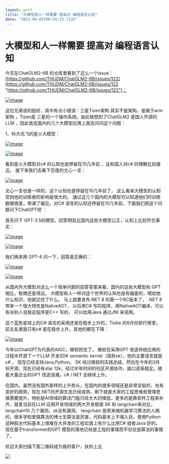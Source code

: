 ```yaml
---
layout: post
title: "大模型和人一样需要 提高对 编程语言认知"
date: "2023-09-03T00:59:23.713Z"
---
```

大模型和人一样需要 提高对 编程语言认知
====================

  

今天在ChatGLM2-6B 的仓库里看到了这么一个issue： [https://github.com/THUDM/ChatGLM2-6B/issues/122](https://github.com/THUDM/ChatGLM2-6B/issues/122 "https://github.com/THUDM/ChatGLM2-6B/issues/122")：

[![image](https://img2023.cnblogs.com/blog/510/202309/510-20230902214619315-294865341.png "image")](https://img2023.cnblogs.com/blog/510/202309/510-20230902214617430-1486374301.png)

这位兄弟说的挺好，其中有点小错误：三星Tizen架构 其实不是架构，是属于arm架构 ，Tizen是 三星的一个操作系统。由此我想到了ChatGLM2 是国人开源的LLM ，因此我去国内的几个大模型应用上面去问问这个问题：

1、科大讯飞的星火大模型：

[![image](https://img2023.cnblogs.com/blog/510/202309/510-20230902214622765-1526181705.png "image")](https://img2023.cnblogs.com/blog/510/202309/510-20230902214621050-1304084027.png)

[![image](https://img2023.cnblogs.com/blog/510/202309/510-20230902214626559-2129387330.png "image")](https://img2023.cnblogs.com/blog/510/202309/510-20230902214624536-1502110240.png)

看到星火大模型对c# 的认知也是停留在10几年前 ，这和国人对c# 的理解比较接近。 接下来我们去看下百度的文心一言：

[![image](https://img2023.cnblogs.com/blog/510/202309/510-20230902214630385-215111873.png "image")](https://img2023.cnblogs.com/blog/510/202309/510-20230902214628359-262748756.png)

文心一言也是一样的，这个认知也是停留在10几年前了， 这么看来大模型的认知 受到他的训练者的影响是很大的。 通过这几个国内的大模型可以知道他们的训练数据很差，带满了偏见，对C# 语言的认知还停留在10几年前，下面我们把这个问题问下ChatGPT吧 ：

首先问下 GPT-3.5的模型，回答明显比国内这些大模型公正，认知上比较符合事实：

[![image](https://img2023.cnblogs.com/blog/510/202309/510-20230902214634125-362709838.png "image")](https://img2023.cnblogs.com/blog/510/202309/510-20230902214632422-751682702.png)

[![image](https://img2023.cnblogs.com/blog/510/202309/510-20230902214638062-2091715265.png "image")](https://img2023.cnblogs.com/blog/510/202309/510-20230902214636103-510801668.png)

我们再来用 GPT-4 问一下，回答是正确的：

  

[![image](https://img2023.cnblogs.com/blog/510/202309/510-20230902214643955-356264995.png "image")](https://img2023.cnblogs.com/blog/510/202309/510-20230902214640868-1625920427.png)

[![image](https://img2023.cnblogs.com/blog/510/202309/510-20230902214647864-478789984.png "image")](https://img2023.cnblogs.com/blog/510/202309/510-20230902214646097-241948686.png)

从国内外大模型对这么一个简单问题的回答答案来看，国内的这些大模型和 GPT 相比，智商还差得远。 大模型和人一样对这个世界的认知也是有偏差的，喂给她什么知识，他就记住了什么。 马上就要发布.NET 8 的第一个RC版本了， .NET 8带来一个很大特性是NativeAOT， 以后用C# 写的程序，用NativeAOT编译，可以告诉别人说我这程序是C++ 写的， 可以给用Java 通过JNI 来调用。

这个蓝色星球上的C# 语言的采用还是在稳步上升的，Tiobe 的8月份排行榜里，前五名里面只有c# 是在稳步上升，其他的都在下降：

[![image](https://img2023.cnblogs.com/blog/510/202309/510-20230902214653174-1310776433.png "image")](https://img2023.cnblogs.com/blog/510/202309/510-20230902214650097-951794262.png)

今年以ChatGPT为代表的AIGC，微软抓住了， 微软在采用GPT 改造传统应用的过程中开源了一个LLM 开发SDK semantic kernel（简称sk），他的主要语言就是c# ， 现在已经支持Java,Python。 SK 经过微软的实践总结，然后在今年的3月份开源，现在已经有star 12k，经过半年时间的社区开源协作，接口逐渐稳定。随着大量企业的GPT 改造浪潮。c# /.NET 会继续上升。

在国内，虽然没有国外那样的上升势头，在国内的很多领域还是非常坚挺的，也有变好的趋势。现在.NET的开源生态已经成熟，剩下就是大家的工程思维和管理思维需要提升，特别是AI领域的算法门槛已经大大的降低，更多的是靠软件工程来补齐，就拿当前在LLM 应用开发领域的两大开发框架 SK 和 langchain来对比，langchain10 几个漏洞，sk没有漏洞。 langchain 是原来搞机器学习算法的人搞的，很多学校里搞算法的博士生算法是厉害，代码基本上不堪入目，使用Python这种胶水代码基本上很难在大并发的工程实践上有什么比用C# 或者Java 好的。现在基于transformer的GPT 模型的落地已经是工程的事情而不仅仅是算法的事情了。

欢迎大家扫描下面二维码成为我的客户，扶你上云

![](https://images.cnblogs.com/cnblogs_com/shanyou/57459/o_220125090408_%E9%82%80%E8%AF%B7%E4%BA%8C%E7%BB%B4%E7%A0%81-258px.jpeg)